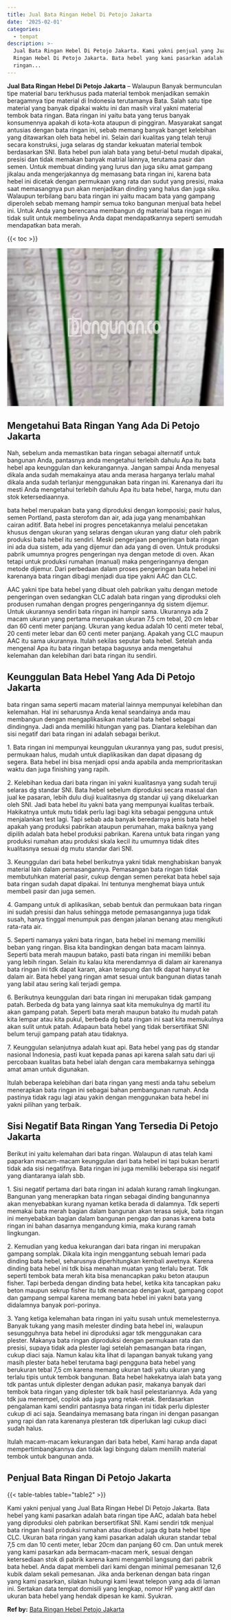 ```yaml
---
title: Jual Bata Ringan Hebel Di Petojo Jakarta
date: '2025-02-01'
categories:
  - tempat
description: >-
  Jual Bata Ringan Hebel Di Petojo Jakarta. Kami yakni penjual yang Jual Bata
  Ringan Hebel Di Petojo Jakarta. Bata hebel yang kami pasarkan adalah bata
  ringan...
---
```


**Jual Bata Ringan Hebel Di Petojo Jakarta** – Walaupun Banyak bermunculan tipe material baru terkhusus pada material tembok menjadikan semakin beragamnya tipe material di Indonesia terutamanya Bata. Salah satu tipe material yang banyak dipakai waktu ini dan masih viral yakni material tembok bata ringan. Bata ringan ini yaitu bata yang terus banyak konsumennya apakah di kota-kota ataupun di pinggiran. Masyarakat sangat antusias dengan bata ringan ini, sebab memang banyak banget kelebihan yang ditawarkan oleh bata hebel ini. Selain dari kualitas yang telah teruji secara konstruksi, juga selaras dg standar kekuatan material tembok berdasarkan SNI. Bata hebel pun ialah bata yang betul-betul mudah dipakai, presisi dan tidak memakan banyak matrial lainnya, terutama pasir dan semen. Untuk membuat dinding yang lurus dan juga siku amat gampang jikalau anda mengerjakannya dg memasang bata ringan ini, karena bata hebel ini dicetak dengan permukaan yang rata dan sudut yang presisi, maka saat memasangnya pun akan menjadikan dinding yang halus dan juga siku. Walaupun terbilang baru bata ringan ini yaitu macam bata yang gampang diperoleh sebab memang hampir semua toko bangunan menjual bata hebel ini. Untuk Anda yang berencana membangun dg material bata ringan ini tidak sulit untuk membelinya Anda dapat mendapatkannya seperti semudah mendapatkan bata merah.

{{< toc >}}

![Jual Bata Ringan Hebel Di Petojo Jakarta](/images/jual-hebel-murah-11.png)

## Mengetahui Bata Ringan Yang Ada Di Petojo Jakarta

Nah, sebelum anda memastikan bata ringan sebagai alternatif untuk bangunan Anda, pantasnya anda mengetahui terlebih dahulu Apa itu bata hebel apa keunggulan dan kekurangannya. Jangan sampai Anda menyesal dikala anda sudah memakainya atau anda merasa harganya terlalu mahal dikala anda sudah terlanjur menggunakan bata ringan ini. Karenanya dari itu mesti Anda mengetahui terlebih dahulu Apa itu bata hebel, harga, mutu dan stok ketersediaannya.

bata hebel merupakan bata yang diproduksi dengan komposisi; pasir halus, semen Portland, pasta sterofom dan air, ada juga yang menambahkan cairan aditif. Bata hebel ini progres pencetakannya melalui pencetakan khusus dengan ukuran yang selaras dengan ukuran yang diatur oleh pabrik produksi bata hebel itu sendiri. Meski pengerjaan pengeringan bata ringan ini ada dua sistem, ada yang dijemur dan ada yang di oven. Untuk produksi pabrik umumnya progres pengeringan nya dengan metode di oven. Akan tetapi untuk produksi rumahan (manual) maka pengeringannya dengan metode dijemur. Dari perbedaan dalam proses pengeringan bata hebel ini karenanya bata ringan dibagi menjadi dua tipe yakni AAC dan CLC.

AAC yakni tipe bata hebel yang dibuat oleh pabrikan yaitu dengan metode pengeringan oven sedangkan CLC adalah bata ringan yang diproduksi oleh produsen rumahan dengan progres pengeringannya dg sistem dijemur. Untuk ukurannya sendiri bata ringan ini hampir sama. Ukurannya ada 2 macam ukuran yang pertama merupakan ukuran 7.5 cm tebal, 20 cm lebar dan 60 centi meter panjang. Ukuran yang kedua adalah 10 centi meter tebal, 20 centi meter lebar dan 60 centi meter panjang. Apakah yang CLC maupun AAC itu sama ukurannya. Itulah sekilas seputar bata hebel. Setelah anda mengenal Apa itu bata ringan betapa bagusnya anda mengetahui kelemahan dan kelebihan dari bata ringan itu sendiri.

## Keunggulan Bata Hebel Yang Ada Di Petojo Jakarta

bata ringan sama seperti macam material lainnya mempunyai kelebihan dan kelemahan. Hal ini seharusnya Anda kenal seandainya anda mau membangun dengan mengaplikasikan material bata hebel sebagai dindingnya. Jadi anda memiliki hitungan yang pas. Diantara kelebihan dan sisi negatif dari bata ringan ini adalah sebagai berikut.

1\. Bata ringan ini mempunyai keunggulan ukurannya yang pas, sudut presisi, permukaan halus, mudah untuk diaplikasikan dan dapat dipasang dg segera. Bata hebel ini bisa menjadi opsi anda apabila anda memprioritaskan waktu dan juga finishing yang rapih.

2\. Kelebihan kedua dari bata ringan ini yakni kualitasnya yang sudah teruji selaras dg standar SNI. Bata hebel sebelum diproduksi secara massal dan jual ke pasaran, lebih dulu diuji kualitasnya dg standar uji yang dikeluarkan oleh SNI. Jadi bata hebel itu yakni bata yang mempunyai kualitas terbaik. Hakikatnya untuk mutu tidak perlu lagi bagi kita sebagai pengguna untuk menjalankan test lagi. Tapi sebab ada banyak beredarnya jenis bata hebel apakah yang produksi pabrikan ataupun perumahan, maka baiknya yang dipilih adalah bata hebel produksi pabrikan. Karena untuk bata ringan yang produksi rumahan atau produksi skala kecil itu umumnya tidak dites kualitasnya sesuai dg mutu standar dari SNI.

3\. Keunggulan dari bata hebel berikutnya yakni tidak menghabiskan banyak material lain dalam pemasangannya. Pemasangan bata ringan tidak membutuhkan material pasir, cukup dengan semen perekat bata hebel saja bata ringan sudah dapat dipakai. Ini tentunya menghemat biaya untuk membeli pasir dan juga semen.

4\. Gampang untuk di aplikasikan, sebab bentuk dan permukaan bata ringan ini sudah presisi dan halus sehingga metode pemasangannya juga tidak susah, hanya tinggal menumpuk pas dengan jalanan benang atau mengikuti rata-rata air.

5\. Seperti namanya yakni bata ringan, bata hebel ini memang memiliki beban yang ringan. Bisa kita bandingkan dengan bata macam lainnya. Seperti bata merah maupun batako, pasti bata ringan ini memiliki beban yang lebih ringan. Selain itu kalau kita merendamnya di dalam air karenanya bata ringan ini tdk dapat karam, akan terapung dan tdk dapat hanyut ke dalam air. Bata hebel yang ringan amat sesuai untuk bangunan diatas tanah yang labil atau sering kali terjadi gempa.

6\. Berikutnya keunggulan dari bata ringan ini merupakan tidak gampang patah. Berbeda dg bata yang lainnya saat kita memukulnya dg martil itu akan gampang patah. Seperti bata merah maupun batako itu mudah patah kita lempar atau kita pukul, berbeda dg bata ringan ini saat kita memukulnya akan sulit untuk patah. Adapaun bata hebel yang tidak bersertifikat SNI belum teruji gampang patah atau tidaknya.

7\. Keunggulan selanjutnya adalah kuat api. Bata hebel yang pas dg standar nasional Indonesia, pasti kuat kepada panas api karena salah satu dari uji percobaan kualitas bata hebel ialah dengan cara membakarnya sehingga amat aman untuk digunakan.

Itulah beberapa kelebihan dari bata ringan yang mesti anda tahu sebelum menerapkan bata ringan ini sebagai bahan pembangunan rumah. Anda pastinya tidak ragu lagi atau yakin dengan menggunakan bata hebel ini yakni pilihan yang terbaik.

## Sisi Negatif Bata Ringan Yang Tersedia Di Petojo Jakarta

Berikut ini yaitu kelemahan dari bata ringan. Walaupun di atas telah kami paparkan macam-macam keunggulan dari bata hebel ini tapi bukan berarti tidak ada sisi negatifnya. Bata ringan ini juga memiliki beberapa sisi negatif yang diantaranya ialah sbb.

1\. Sisi negatif pertama dari bata ringan ini adalah kurang ramah lingkungan. Bangunan yang menerapkan bata ringan sebagai dinding bangunannya akan menyebabkan kurang nyaman ketika berada di dalamnya. Tdk seperti memakai bata merah bagian dalam bangunan akan terasa sejuk, bata ringan ini menyebabkan bagian dalam bangunan pengap dan panas karena bata ringan ini bahan dasarnya mengandung kimia, maka kurang ramah lingkungan.

2\. Kemudian yang kedua kekurangan dari bata ringan ini merupakan gampang somplak. Dikala kita ingin menggantung sebuah lemari pada dinding bata hebel, seharusnya diperhitungkan kembali awetnya. Karena dinding bata hebel ini tdk bisa menahan muatan yang terlalu berat. Tdk seperti tembok bata merah kita bisa menancapkan paku beton ataupun fisher. Tapi berbeda dengan dinding bata hebel, ketika kita tancapkan paku beton maupun sekrup fisher itu tdk menancap dengan kuat, gampang copot dan gampang sempal karena memang bata hebel ini yakni bata yang didalamnya banyak pori-porinya.

3\. Yang ketiga kelemahan bata ringan ini yaitu susah untuk memelesternya. Banyak tukang yang masih melester dinding bata hebel ini, walaupun sesungguhnya bata hebel ini diproduksi agar tdk menggunakan cara plester. Makanya bata ringan diproduksi dengan permukaan rata dan presisi, supaya tidak ada plester lagi setelah pemasangan bata ringan, cukup diaci saja. Namun kalau kita lihat di lapangan banyak tukang yang masih plester bata hebel terutama bagi pengguna bata hebel yang berukuran tebal 7,5 cm karena memang ukuran tadi yaitu ukuran yang terlalu tipis untuk tembok bangunan. Bata hebel hakekatnya ialah bata yang tdk pantas untuk diplester dengan adukan pasir, makanya banyak dari tembok bata ringan yang diplester tdk baik hasil pelestariannya. Ada yang tdk jua menempel, coplok ada juga yang retak-retak. Berdasarkan pengalaman kami sendiri pantasnya bata ringan ini tidak perlu diplester cukup di aci saja. Seandainya memasang bata ringan ini dengan pasangan yang rapi dan rata karenanya plesteran tdk diperlukan lagi cukup diaci sudah halus.

Itulah macam-macam kekurangan dari bata hebel, Kami harap anda dapat mempertimbangkannya dan tidak lagi bingung dalam memilih material tembok untuk bangunan anda.

## Penjual Bata Ringan Di Petojo Jakarta

{{< table-tables table="table2" >}}

Kami yakni penjual yang Jual Bata Ringan Hebel Di Petojo Jakarta. Bata hebel yang kami pasarkan adalah bata ringan tipe AAC, adalah bata hebel yang diproduksi oleh pabrikan bersertifikat SNI. Kami sendiri tdk menjual bata ringan hasil produksi rumahan atau disebut juga dg bata hebel tipe CLC. Ukuran bata ringan yang kami pasarkan adalah ukuran standar tebal 7,5 cm dan 10 centi meter, lebar 20cm dan panjang 60 cm. Dan untuk merek yang kami pasarkan ada bermacam-macam merk, sesuai dengan ketersediaan stok di pabrik karena kami mengambil langsung dari pabrik bata hebel. Anda dapat membeli dari kami dengan minimal pemesanan 12,6 kubik dalam sekali pemesanan. Jika anda berkenan dengan bata ringan yang kami pasarkan, silakan hubungi kami lewat telepon yang ada di laman ini. Sertakan data tempat domisili yang lengkap, nomor HP yang aktif dan ukuran bata hebel yang hendak dipesan ke kami. Syukran.

**Ref by:** [Bata Ringan Hebel Petojo Jakarta](https://id.wikipedia.org/wiki/Bata)
